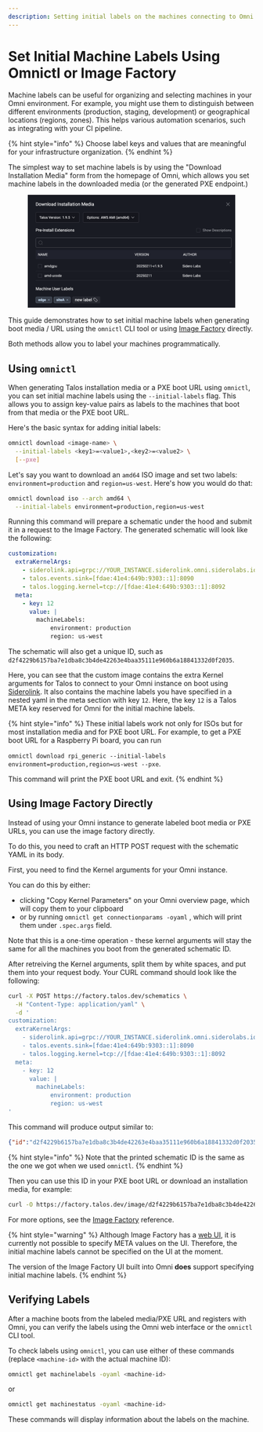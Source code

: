 ```yaml
---
description: Setting initial labels on the machines connecting to Omni.
---
```


# Set Initial Machine Labels Using Omnictl or Image Factory

Machine labels can be useful for organizing and selecting machines in your Omni environment. For example, you might use them to distinguish between different environments (production, staging, development) or geographical locations (regions, zones). This helps various automation scenarios, such as integrating with your CI pipeline.

{% hint style="info" %}
Choose label keys and values that are meaningful for your infrastructure organization.
{% endhint %}

The simplest way to set machine labels is by using the "Download Installation Media" form from the homepage of Omni, which allows you set machine labels in the downloaded media (or the generated PXE endpoint.)

<figure><img src="../.gitbook/assets/image (1).png" alt=""><figcaption></figcaption></figure>



This guide demonstrates how to set initial machine labels when generating boot media / URL using the `omnictl` CLI tool or using [Image Factory](https://factory.talos.dev) directly.

Both methods allow you to label your machines programmatically.

## Using `omnictl`

When generating Talos installation media or a PXE boot URL using `omnictl`, you can set initial machine labels using the `--initial-labels` flag. This allows you to assign key-value pairs as labels to the machines that boot from that media or the PXE boot URL.

Here's the basic syntax for adding initial labels:

```bash
omnictl download <image-name> \
  --initial-labels <key1>=<value1>,<key2>=<value2> \
  [--pxe]
```

Let's say you want to download an `amd64` ISO image and set two labels: `environment=production` and `region=us-west`. Here's how you would do that:

```bash
omnictl download iso --arch amd64 \
  --initial-labels environment=production,region=us-west
```

Running this command will prepare a schematic under the hood and submit it in a request to the Image Factory. The generated schematic will look like the following:

```yaml
customization:
  extraKernelArgs:
    - siderolink.api=grpc://YOUR_INSTANCE.siderolink.omni.siderolabs.io?grpc_tunnel=true&jointoken=YOUR_JOIN_TOKEN
    - talos.events.sink=[fdae:41e4:649b:9303::1]:8090
    - talos.logging.kernel=tcp://[fdae:41e4:649b:9303::1]:8092
  meta:
    - key: 12
      value: |
        machineLabels:
            environment: production
            region: us-west
```

The schematic will also get a unique ID, such as `d2f4229b6157ba7e1dba8c3b4de42263e4baa35111e960b6a18841332d0f2035`.

Here, you can see that the custom image contains the extra Kernel arguments for Talos to connect to your Omni instance on boot using [Siderolink](https://www.talos.dev/v1.7/talos-guides/network/siderolink/). It also contains the machine labels you have specified in a nested yaml in the meta section with key `12`. Here, the key `12` is a Talos META key reserved for Omni for the initial machine labels.

{% hint style="info" %}
These initial labels work not only for ISOs but for most installation media and for PXE boot URL. For example, to get a PXE boot URL for a Raspberry Pi board, you can run

`omnictl download rpi_generic --initial-labels environment=production,region=us-west --pxe`.

This command will print the PXE boot URL and exit.
{% endhint %}

## Using Image Factory Directly

Instead of using your Omni instance to generate labeled boot media or PXE URLs, you can use the image factory directly.

To do this, you need to craft an HTTP POST request with the schematic YAML in its body.

First, you need to find the Kernel arguments for your Omni instance.

You can do this by either:

* clicking "Copy Kernel Parameters" on your Omni overview page, which will copy them to your clipboard
* or by running `omnictl get connectionparams -oyaml` , which will print them under `.spec.args` field.

Note that this is a one-time operation - these kernel arguments will stay the same for all the machines you boot from the generated schematic ID.

After retreiving the Kernel arguments, split them by white spaces, and put them into your request body. Your CURL command should look like the following:

```bash
curl -X POST https://factory.talos.dev/schematics \
  -H "Content-Type: application/yaml" \
  -d '
customization:
  extraKernelArgs:
    - siderolink.api=grpc://YOUR_INSTANCE.siderolink.omni.siderolabs.io?grpc_tunnel=true&jointoken=YOUR_JOIN_TOKEN
    - talos.events.sink=[fdae:41e4:649b:9303::1]:8090
    - talos.logging.kernel=tcp://[fdae:41e4:649b:9303::1]:8092
  meta:
    - key: 12
      value: |
        machineLabels:
            environment: production
            region: us-west
'
```

This command will produce output similar to:

```json
{"id":"d2f4229b6157ba7e1dba8c3b4de42263e4baa35111e960b6a18841332d0f2035"}
```

{% hint style="info" %}
&#x20;Note that the printed schematic ID is the same as the one we got when we used `omnictl`.
{% endhint %}

Then you can use this ID in your PXE boot URL or download an installation media, for example:

```bash
curl -O https://factory.talos.dev/image/d2f4229b6157ba7e1dba8c3b4de42263e4baa35111e960b6a18841332d0f2035/v1.7.6/metal-amd64.iso
```

For more options, see the [Image Factory](https://github.com/siderolabs/image-factory/blob/main/README.md) reference.

{% hint style="warning" %}
Although Image Factory has a [web UI](https://factory.talos.dev), it is currently not possible to specify META values on the UI. Therefore, the initial machine labels cannot be specified on the UI at the moment.&#x20;

The version of the Image Factory UI built into Omni **does** support specifying initial machine labels.
{% endhint %}

## Verifying Labels

After a machine boots from the labeled media/PXE URL and registers with Omni, you can verify the labels using the Omni web interface or the `omnictl` CLI tool.

To check labels using `omnictl`, you can use either of these commands (replace `<machine-id>` with the actual machine ID):

```bash
omnictl get machinelabels -oyaml <machine-id>
```

or

```bash
omnictl get machinestatus -oyaml <machine-id>
```

These commands will display information about the labels on the machine.
